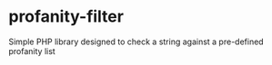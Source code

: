 # profanity-filter
Simple PHP library designed to check a string against a pre-defined profanity list
